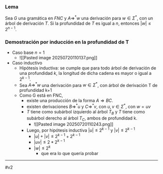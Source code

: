 ### Lema

Sea $G$ una gramática en $FNC$ y $A\Rightarrow^*w$ una derivación para $w\in\Sigma^*$, con un árbol de derivación $T$. Si la profundidad de $T$ es igual a $n$, entonces $|w|≤2^{n-1}$.

### Demostración por inducción en la profundidad de T
- Caso base $n=1$
	- ![[Pasted image 20250720110137.png]]
- Caso inductivo
	- Hipótesis inductiva: se cumple que para todo árbol de derivación de una profundidad $k$, la longitud de dicha cadena es mayor o igual a $2^{k-1}$.
	- Sea  $A\Rightarrow^*w$ una derivación para $w\in\Sigma^*$, con árbol de derivación T de profundidad k+1
	- Como G está en FNC, 
		- existe una producción de la forma $A\Rightarrow BC$. 
		- existen derivaciones $B\Rightarrow^*u$ y $C\Rightarrow^*v$, con $u,v\in \Sigma^*$, con $w=uv$
		- $T$ tiene como subárbol izquierdo al árbol $T_B$ y $T$ tiene como subárbol derecho al árbol $T_C$, ambos de profundidad k.
			- ![[Pasted image 20250720110243.png]]
		- Luego, por hipótesis inductiva $|u|≤2^{k-1}$ y $|v|≤2^{k-1}$ 
			- $|u|+|v| ≤ 2^{k-1} + 2^{k-1}$
			- $|uv| ≤ 2*2^{k-1}$
			- $|w| ≤ 2^{k}$
				- que era lo que quería probar

***
#v2 